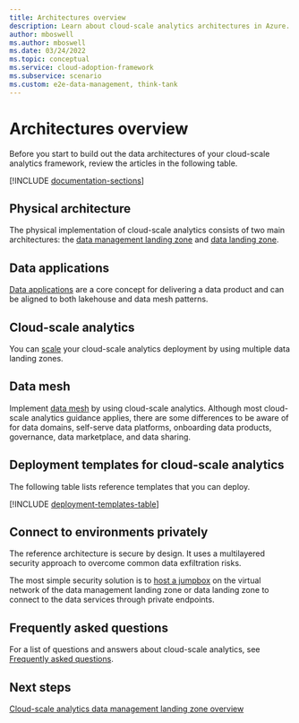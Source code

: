```yaml
---
title: Architectures overview
description: Learn about cloud-scale analytics architectures in Azure.
author: mboswell
ms.author: mboswell
ms.date: 03/24/2022
ms.topic: conceptual
ms.service: cloud-adoption-framework
ms.subservice: scenario
ms.custom: e2e-data-management, think-tank
---
```


# Architectures overview

Before you start to build out the data architectures of your cloud-scale analytics framework, review the articles in the following table.

[!INCLUDE [documentation-sections](../includes/documentation-sections.md)]

## Physical architecture

The physical implementation of cloud-scale analytics consists of two main architectures: the [data management landing zone](data-management-landing-zone.md) and [data landing zone](data-landing-zone.md).

## Data applications

[Data applications](data-landing-zone-data-products.md) are a core concept for delivering a data product and can be aligned to both lakehouse and data mesh patterns.

## Cloud-scale analytics

You can [scale](scaling-architectures.md) your cloud-scale analytics deployment by using multiple data landing zones.

## Data mesh

Implement [data mesh](what-is-data-mesh.md) by using cloud-scale analytics. Although most cloud-scale analytics guidance applies, there are some differences to be aware of for data domains, self-serve data platforms, onboarding data products, governance, data marketplace, and data sharing.

## Deployment templates for cloud-scale analytics

The following table lists reference templates that you can deploy.

[!INCLUDE [deployment-templates-table](../includes/deployment-templates-table.md)]

## Connect to environments privately

The reference architecture is secure by design. It uses a multilayered security approach to overcome common data exfiltration risks.

The most simple security solution is to [host a jumpbox](connect-to-environments-privately.md#about-azure-bastion-host-and-jumpboxes) on the virtual network of the data management landing zone or data landing zone to connect to the data services through private endpoints.

## Frequently asked questions

For a list of questions and answers about cloud-scale analytics, see [Frequently asked questions](frequently-asked-questions.md).

## Next steps

[Cloud-scale analytics data management landing zone overview](data-management-landing-zone.md)
